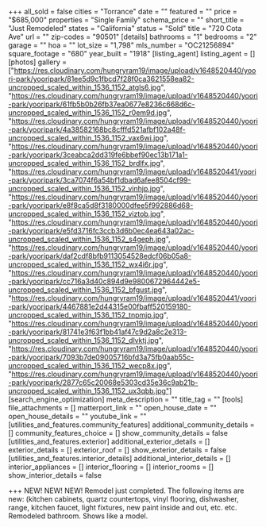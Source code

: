 +++
all_sold = false
cities = "Torrance"
date = ""
featured = ""
price = "$685,000"
properties = "Single Family"
schema_price = ""
short_title = "Just Remodeled"
states = "California"
status = "Sold"
title = "720 Cota Ave"
url = ""
zip-codes = "90501"
[details]
bathrooms = "1"
bedrooms = "2"
garage = ""
hoa = ""
lot_size = "1,798"
mls_number = "OC21256894"
square_footage = "680"
year_built = "1918"
[listing_agent]
listing_agent = []
[photos]
gallery = ["https://res.cloudinary.com/hungryram19/image/upload/v1648520440/yoori-park/yooripark/81ee5d9c1fbcd7f28f0ca3621558ea82-uncropped_scaled_within_1536_1152_atgls6.jpg", "https://res.cloudinary.com/hungryram19/image/upload/v1648520440/yoori-park/yooripark/61fb5b0b26fb37ea0677e8236c668d6c-uncropped_scaled_within_1536_1152_r0em9d.jpg", "https://res.cloudinary.com/hungryram19/image/upload/v1648520440/yoori-park/yooripark/4a38582168bc8cfffd521afbf102a48f-uncropped_scaled_within_1536_1152_vax6wi.jpg", "https://res.cloudinary.com/hungryram19/image/upload/v1648520440/yoori-park/yooripark/3ceabca2dd319fe6bbef90ec13b171a1-uncropped_scaled_within_1536_1152_brdlfx.jpg", "https://res.cloudinary.com/hungryram19/image/upload/v1648520441/yoori-park/yooripark/3ca7074f6a54bf1dbad6afee8504cf99-uncropped_scaled_within_1536_1152_vinhjp.jpg", "https://res.cloudinary.com/hungryram19/image/upload/v1648520440/yoori-park/yooripark/e8f8ca5d8f3180000dfee5f992886d68-uncropped_scaled_within_1536_1152_viztob.jpg", "https://res.cloudinary.com/hungryram19/image/upload/v1648520440/yoori-park/yooripark/e5fd3716fc3ccb3d6b0ec4ea643a02ac-uncropped_scaled_within_1536_1152_s4geph.jpg", "https://res.cloudinary.com/hungryram19/image/upload/v1648520440/yoori-park/yooripark/daf2cdf8bfb9113054528edcf06b05a8-uncropped_scaled_within_1536_1152_wx4i6r.jpg", "https://res.cloudinary.com/hungryram19/image/upload/v1648520440/yoori-park/yooripark/cc716a3d40c894d9e9800672964442e5-uncropped_scaled_within_1536_1152_bfgust.jpg", "https://res.cloudinary.com/hungryram19/image/upload/v1648520441/yoori-park/yooripark/4467881e2d44315e00fbaff520159180-uncropped_scaled_within_1536_1152_tnpmjp.jpg", "https://res.cloudinary.com/hungryram19/image/upload/v1648520440/yoori-park/yooripark/81741e3f63f1bb41af47c9d2a8c2e313-uncropped_scaled_within_1536_1152_dlvktj.jpg", "https://res.cloudinary.com/hungryram19/image/upload/v1648520440/yoori-park/yooripark/7093b7de09005716bfd3a75fb0aab55c-uncropped_scaled_within_1536_1152_wecp8x.jpg", "https://res.cloudinary.com/hungryram19/image/upload/v1648520440/yoori-park/yooripark/2877c65c20068e5303cd35e36c9ab21b-uncropped_scaled_within_1536_1152_ux3qbb.jpg"]
[search_engine_optimization]
meta_description = ""
title_tag = ""
[tools]
file_attachments = []
matterport_link = ""
open_house_date = ""
open_house_details = ""
youtube_link = ""
[utilities_and_features.community_features]
additional_community_details = []
community_features_choice = []
show_community_details = false
[utilities_and_features.exterior]
additional_exterior_details = []
exterior_details = []
exterior_roof = []
show_exterior_details = false
[utilities_and_features.interior_details]
additional_interior_details = []
interior_appliances = []
interior_flooring = []
interior_rooms = []
show_interior_details = false

+++
NEW! NEW! NEW! Remodel just completed. The following items are new: (kitchen cabinets, quartz countertops, vinyl flooring, dishwasher, range, kitchen faucet, light fixtures, new paint inside and out, etc. etc. Remodeled bathroom. Shows like a model.